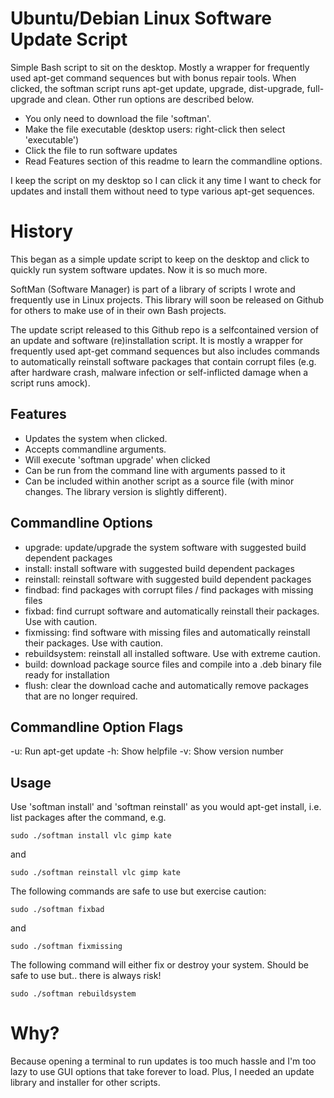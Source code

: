 # Ubuntu/Debian Linux Software Update Script
Simple Bash script to sit on the desktop. Mostly a wrapper for frequently used apt-get command sequences but with bonus repair tools. When clicked, the softman script runs apt-get update, upgrade, dist-upgrade, full-upgrade and clean. Other run options are described below.

* You only need to download the file 'softman'.
* Make the file executable (desktop users: right-click then select 'executable')
* Click the file to run software updates
* Read Features section of this readme to learn the commandline options.

I keep the script on my desktop so I can click it any time I want to check for updates and install them without need to type various apt-get sequences.

# History
This began as a simple update script to keep on the desktop and click to quickly run system software updates. Now it is so much more.

SoftMan (Software Manager) is part of a library of scripts I wrote and frequently use in Linux projects. This library will soon be released on Github for others to make use of in their own Bash projects.

The update script released to this Github repo is a selfcontained version of an update and software (re)installation script. It is mostly a wrapper for frequently used apt-get command sequences but also includes commands to automatically reinstall software packages that contain corrupt files (e.g. after hardware crash, malware infection or self-inflicted damage when a script runs amock).

## Features

* Updates the system when clicked.
* Accepts commandline arguments.
* Will execute 'softman upgrade' when clicked
* Can be run from the command line with arguments passed to it
* Can be included within another script as a source file (with minor changes. The library version is slightly different).

## Commandline Options

- upgrade: update/upgrade the system software with suggested build dependent packages
- install: install software with suggested build dependent packages
- reinstall: reinstall software with suggested build dependent packages
- findbad: find packages with corrupt files / find packages with missing files
- fixbad: find currupt software and automatically reinstall their packages. Use with caution.
- fixmissing: find software with missing files and automatically reinstall their packages. Use with caution.
- rebuildsystem: reinstall all installed software. Use with extreme caution.
- build: download package source files and compile into a .deb binary file ready for installation
- flush: clear the download cache and automatically remove packages that are no longer required.

## Commandline Option Flags

-u: Run apt-get update
-h: Show helpfile
-v: Show version number

## Usage

Use 'softman install' and 'softman reinstall' as you would apt-get install, i.e. list packages after the command, e.g.

```
sudo ./softman install vlc gimp kate
```
and
```
sudo ./softman reinstall vlc gimp kate
```

The following commands are safe to use but exercise caution:
```
sudo ./softman fixbad
```
and
```
sudo ./softman fixmissing
```

The following command will either fix or destroy your system. Should be safe to use but.. there is always risk!
```
sudo ./softman rebuildsystem
```

# Why?
Because opening a terminal to run updates is too much hassle and I'm too lazy to use GUI options that take forever to load. Plus, I needed an update library and installer for other scripts.
